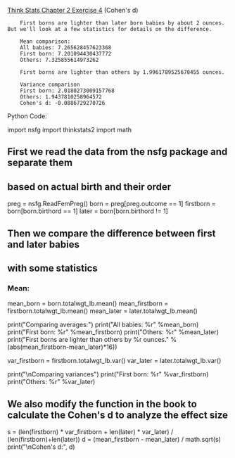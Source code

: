 [Think Stats Chapter 2 Exercise 4](http://greenteapress.com/thinkstats2/html/thinkstats2003.html#toc24) (Cohen's d)

>> 

        First borns are lighter than later born babies by about 2 ounces. But we'll look at a few statistics for details on the difference.

        Mean comparison:
        All babies: 7.265628457623368
        First born: 7.201094430437772
        Others: 7.325855614973262

        First borns are lighter than others by 1.9961789525678455 ounces.

        Variance comparison
        First born: 2.0180273009157768
        Others: 1.9437810258964572
        Cohen's d: -0.0886729270726
        
Python Code:

import nsfg
import thinkstats2
import math

## First we read the data from the nsfg package and separate them
## based on actual birth and their order
preg = nsfg.ReadFemPreg()
born = preg[preg.outcome == 1]
firstborn = born[born.birthord == 1]
later = born[born.birthord != 1]

## Then we compare the difference between first and later babies
## with some statistics

### Mean:
mean_born = born.totalwgt_lb.mean()
mean_firstborn = firstborn.totalwgt_lb.mean()
mean_later = later.totalwgt_lb.mean()

print("Comparing averages:")
print("All babies: %r" %mean_born)
print("First born: %r" %mean_firstborn)
print("Others: %r" %mean_later)
print("First borns are lighter than others by %r ounces." %(abs(mean_firstborn-mean_later)*16))

var_firstborn = firstborn.totalwgt_lb.var()
var_later = later.totalwgt_lb.var()

print("\nComparing variances")
print("First born: %r" %var_firstborn)
print("Others: %r" %var_later)

## We also modify the function in the book to calculate the Cohen's d to analyze the effect size
s = (len(firstborn) * var_firstborn + len(later) * var_later) / (len(firstborn)+len(later))
d = (mean_firstborn - mean_later) / math.sqrt(s)
print("\nCohen's d:", d)
